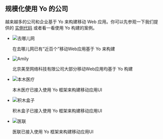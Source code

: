 ## 规模化使用 Yo 的公司

越来越多的公司和企业基于 Yo 来构建移动 Web 应用。你可以先参观一下我们提供的 [实例代码](../demo/index.html) 或者看一看使用 Yo 构建的案例。

* ![去哪儿网](http://source.qunarzz.com/common/hf/logo.png)

    在去哪儿网已有“近百个”移动Web应用基于 Yo 来构建

* ![Amily](http://www.doyoe.com/pimg/amily.png)

    北京美至网络科技有限公司大部分移动Web应用均基于 Yo 构建

* ![本木医疗](http://www.doyoe.com/pimg/benmu.png)

    本木医疗已接入使用 Yo 框架来构建移动应用UI

* ![积木盒子](http://www.doyoe.com/pimg/jimu.png)

    积木盒子已接入使用 Yo 框架来构建移动应用UI

* ![医联](http://www.doyoe.com/pimg/medlinker.png)

    医联已接入使用 Yo 框架来构建移动应用UI